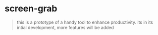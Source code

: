 # screen-grab
> this is a prototype of a handy tool to enhance productivity.
> its in its intial development, more features will be added
